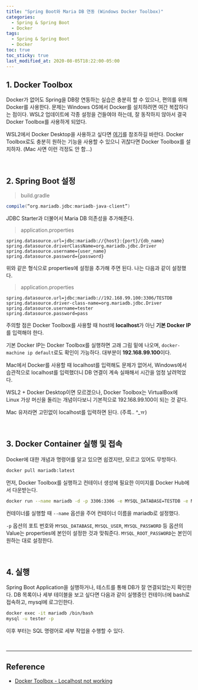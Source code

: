 ```yaml
---
title: "Spring Boot와 Maria DB 연동 (Windows Docker Toolbox)"
categories:
  - Spring & Spring Boot
  - Docker
tags:
  - Spring & Spring Boot
  - Docker
toc: true
toc_sticky: true
last_modified_at: 2020-08-05T18:22:00-05:00
---
```


## 1. Docker Toolbox

Docker가 없어도 Spring을 DB랑 연동하는 실습은 충분히 할 수 있으나, 편의를 위해 Docker를 사용한다. 문제는 Windows OS에서 Docker를 설치하려면 여간 복잡하다는 점이다. WSL2 업데이트에 각종 설정을 건들여야 하는데, 잘 동작하지 않아서 결국 Docker Toolbox를 사용하게 되었다.

WSL2에서 Docker Desktop을 사용하고 싶다면 [여기](https://blog.naver.com/PostView.nhn?blogId=ilikebigmac&logNo=222007741507)를 참조하길 바란다. Docker Toolbox로도 충분히 원하는 기능을 사용할 수 있으니 귀찮다면 Docker Toolbox를 설치하자. (Mac 사면 이런 걱정도 안 함...)

<br>

## 2. Spring Boot 설정

> build.gradle

```gradle
compile(“org.mariadb.jdbc:mariadb-java-client”)
```

JDBC Starter과 더불어서 Maria DB 의존성을 추가해준다.

> application.properties

```properties
spring.datasource.url=jdbc:mariadb://{host}:{port}/{db_name}
spring.datasource.driverClassName=org.mariadb.jdbc.Driver
spring.datasource.username={user_name}
spring.datasource.password={password}
```

위와 같은 형식으로 properties에 설정을 추가해 주면 된다. 나는 다음과 같이 설정했다.

> application.properties

```properties
spring.datasource.url=jdbc:mariadb://192.168.99.100:3306/TESTDB
spring.datasource.driver-class-name=org.mariadb.jdbc.Driver
spring.datasource.username=tester
spring.datasource.password=pass
```

주의할 점은 Docker Toolbox를 사용할 때 host에 **localhost**가 아닌 **기본 Docker IP**를 입력해야 한다.

기본 Docker IP는 Docker Toolbox를 실행하면 고래 그림 밑에 나오며, ```docker-machine ip default```로도 확인이 가능하다. 대부분이 **192.168.99.100**이다.

Mac에서 Docker를 사용할 때 localhost를 입력해도 문제가 없어서, Windows에서 습관적으로 localhost를 입력했더니 DB 연결이 계속 실패해서 시간을 엄청 날려먹었다.

WSL2 + Docker Desktop이면 모르겠으나, Docker Toolbox는 VirtualBox에 Linux 가상 머신을 돌리는 개념이다보니 기본적으로 192.168.99.100이 되는 것 같다.

Mac 유저라면 고민없이 localhost를 입력하면 된다. (주륵.. ^_ㅠ)

<br>

## 3. Docker Container 실행 및 접속

Docker에 대한 개념과 명령어를 알고 있으면 쉽겠지만, 모르고 있어도 무방하다.

```bash
docker pull mariadb:latest
```

먼저, Docker Toolbox를 실행하고 컨테이너 생성에 필요한 이미지를 Docker Hub에서 다운받는다.

```bash
docker run --name mariadb -d -p 3306:3306 -e MYSQL_DATABASE=TESTDB -e MYSQL_ROOT_PASSWORD=rootpass -e MYSQL_USER=tester -e MYSQL_PASSWORD=pass mariadb
```

컨테이너를 실행할 때 ```--name``` 옵션을 주어 컨테이너 이름을 mariadb로 설정했다.

``-p`` 옵션의 포트 번호와 ``MYSQL_DATABASE``, ``MYSQL_USER``, ``MYSQL_PASSWORD`` 등 옵션의 Value는 properties에 본인이 설정한 것과 맞춰준다. ``MYSQL_ROOT_PASSWORD``는 본인이 원하는 대로 설정한다.

<br>

## 4. 실행

Spring Boot Application을 실행하거나, 테스트를 통해 DB가 잘 연결되었는지 확인한다. DB 목록이나 세부 테이블을 보고 싶다면 다음과 같이 실행중인 컨테이너에 bash로 접속하고, mysql에 로그인한다.

```bash
docker exec -it mariadb /bin/bash
mysql -u tester -p
```

이후 부터는 SQL 명령어로 세부 작업을 수행할 수 있다.

<br>

---

## Reference

* [Docker Toolbox - Localhost not working](https://stackoverflow.com/questions/42866013/docker-toolbox-localhost-not-working/42886035)
